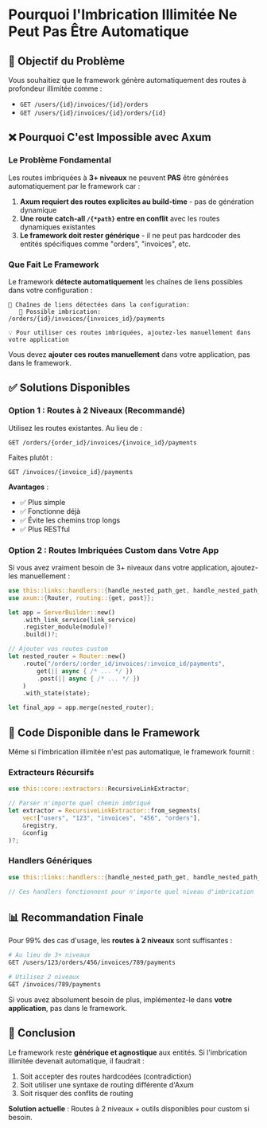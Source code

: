 # Pourquoi l'Imbrication Illimitée Ne Peut Pas Être Automatique

## 🎯 Objectif du Problème

Vous souhaitiez que le framework génère automatiquement des routes à profondeur illimitée comme :
- `GET /users/{id}/invoices/{id}/orders`
- `GET /users/{id}/invoices/{id}/orders/{id}`

## ❌ Pourquoi C'est Impossible avec Axum

### Le Problème Fondamental

Les routes imbriquées à **3+ niveaux** ne peuvent **PAS** être générées automatiquement par le framework car :

1. **Axum requiert des routes explicites au build-time** - pas de génération dynamique
2. **Une route catch-all `/{*path}` entre en conflit** avec les routes dynamiques existantes
3. **Le framework doit rester générique** - il ne peut pas hardcoder des entités spécifiques comme "orders", "invoices", etc.

### Que Fait Le Framework

Le framework **détecte automatiquement** les chaînes de liens possibles dans votre configuration :

```
🔗 Chaînes de liens détectées dans la configuration:
   📍 Possible imbrication: /orders/{id}/invoices/{invoices_id}/payments

💡 Pour utiliser ces routes imbriquées, ajoutez-les manuellement dans votre application
```

Vous devez **ajouter ces routes manuellement** dans votre application, pas dans le framework.

## ✅ Solutions Disponibles

### Option 1 : Routes à 2 Niveaux (Recommandé)

Utilisez les routes existantes. Au lieu de :
```
GET /orders/{order_id}/invoices/{invoice_id}/payments
```

Faites plutôt :
```
GET /invoices/{invoice_id}/payments
```

**Avantages** :
- ✅ Plus simple
- ✅ Fonctionne déjà
- ✅ Évite les chemins trop longs
- ✅ Plus RESTful

### Option 2 : Routes Imbriquées Custom dans Votre App

Si vous avez vraiment besoin de 3+ niveaux dans votre application, ajoutez-les manuellement :

```rust
use this::links::handlers::{handle_nested_path_get, handle_nested_path_post};
use axum::{Router, routing::{get, post}};

let app = ServerBuilder::new()
    .with_link_service(link_service)
    .register_module(module)?
    .build()?;

// Ajouter vos routes custom
let nested_router = Router::new()
    .route("/orders/:order_id/invoices/:invoice_id/payments", 
        get(|| async { /* ... */ })
        .post(|| async { /* ... */ })
    )
    .with_state(state);

let final_app = app.merge(nested_router);
```

## 🔧 Code Disponible dans le Framework

Même si l'imbrication illimitée n'est pas automatique, le framework fournit :

### Extracteurs Récursifs

```rust
use this::core::extractors::RecursiveLinkExtractor;

// Parser n'importe quel chemin imbriqué
let extractor = RecursiveLinkExtractor::from_segments(
    vec!["users", "123", "invoices", "456", "orders"],
    &registry,
    &config
)?;
```

### Handlers Génériques

```rust
use this::links::handlers::{handle_nested_path_get, handle_nested_path_post};

// Ces handlers fonctionnent pour n'importe quel niveau d'imbrication
```

## 📊 Recommandation Finale

Pour 99% des cas d'usage, les **routes à 2 niveaux** sont suffisantes :

```bash
# Au lieu de 3+ niveaux
GET /users/123/orders/456/invoices/789/payments

# Utilisez 2 niveaux
GET /invoices/789/payments
```

Si vous avez absolument besoin de plus, implémentez-le dans **votre application**, pas dans le framework.

## 🎯 Conclusion

Le framework reste **générique et agnostique** aux entités. Si l'imbrication illimitée devenait automatique, il faudrait :
1. Soit accepter des routes hardcodées (contradiction)
2. Soit utiliser une syntaxe de routing différente d'Axum
3. Soit risquer des conflits de routing

**Solution actuelle** : Routes à 2 niveaux + outils disponibles pour custom si besoin.

